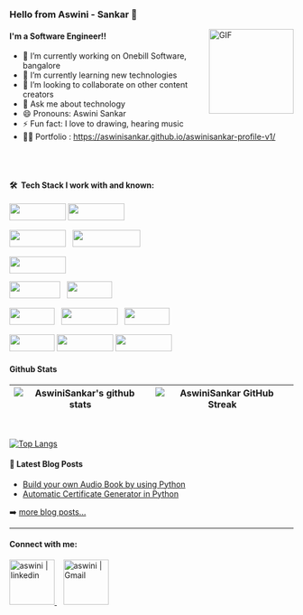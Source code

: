 ### Hello from Aswini - Sankar &#129309;
<!-- <img src="https://user-images.githubusercontent.com/1303154/88677602-1635ba80-d120-11ea-84d8-d263ba5fc3c0.gif" width="28px" alt="hi"> -->

<img align="right" alt="GIF" src="https://cdn.dribbble.com/users/2704414/screenshots/7466903/media/b08ab576316bd4582fef189f471cd9e5.gif" height="150"  width="150" />


#### I'm a Software Engineer!!

- 🔭 I’m currently working on  Onebill Software, bangalore
- 🌱 I’m currently learning new technologies
- 👯 I’m looking to collaborate on other content creators
- 💬 Ask me about technology
- 😄 Pronouns: Aswini Sankar
- ⚡ Fun fact: I love to drawing, hearing music
- 👩‍💻 Portfolio : https://aswinisankar.github.io/aswinisankar-profile-v1/
<br>
<br>

<!-- <img src="https://github-profile-trophy.vercel.app/?username=AswiniSankar&theme=tokyonight&margin-w=15" />-->

#### 🛠 &nbsp;Tech Stack I work with and known:

<p  align="left">

<img src="https://img.shields.io/badge/Java-ED8B00?style=for-the-badge&logo=java&logoColor=white" width="100" height="30"/>   
<img src="https://img.shields.io/badge/C-00599C?style=for-the-badge&logo=c&logoColor=white" width="100" height="30"/>  
 

  </p>
<p  align="left">

<img src="https://img.shields.io/badge/React-20232A?style=for-the-badge&logo=react&logoColor=61DAFB" width="100" height="30"/>  
  &nbsp;
  <img src="https://img.shields.io/badge/javascript%20-%23323330.svg?&style=for-the-badge&logo=javascript&logoColor=%23F7DF1E" width="120" height="30"/>

  </p>
  <p  align="left">

<img src="https://img.shields.io/badge/git-white?style=for-the-badge&logo=git&logoColor=red" width="100" height="30"/>
  </p>
    <p  align="left">
 </p>
 <p  align="left">
<img src="https://img.shields.io/badge/MongoDB-4EA94B?style=for-the-badge&logo=mongodb&logoColor=white" width="90" height="30">
&nbsp;
<img src="https://img.shields.io/badge/MySQL-005C84?style=for-the-badge&logo=mysql&logoColor=white" width="80" height="30">
 <p  align="left">
<img src="https://img.shields.io/badge/Kibana-005571?style=for-the-badge&logo=Kibana&logoColor=white" width="80" height="30">
&nbsp;
<img src="https://img.shields.io/badge/Slack-4A154B?style=for-the-badge&logo=slack&logoColor=white" width="100" height="30"/>  
&nbsp;
<img src="https://img.shields.io/badge/Shell_Script-121011?style=for-the-badge&logo=gnu-bash&logoColor=white" width="80" height="30">
</p>
<p  align="left">

<img src="https://img.shields.io/badge/Visual_Studio_Code-0078D4?style=for-the-badge&logo=visual%20studio%20code&logoColor=white" width="80" height="30"> 
<img src="https://img.shields.io/badge/VIM-%2311AB00.svg?&style=for-the-badge&logo=vim&logoColor=white" width="100" height="30"/>  
<img src="https://img.shields.io/badge/PyCharm-000000.svg?&style=for-the-badge&logo=PyCharm&logoColor=white" width="100" height="30"/>
 </p>

#### Github Stats

| ![AswiniSankar's github stats](https://github-readme-stats.vercel.app/api?username=AswiniSankar&count_private=true&show_icons=true&theme=radical&hide_rank=false) | ![AswiniSankar GitHub Streak](https://github-readme-streak-stats.herokuapp.com/?user=AswiniSankar&theme=vue-dark) |
| --- | --- |

<br>

[![Top Langs](https://github-readme-stats.vercel.app/api/top-langs/?username=AswiniSankar&layout=compact)](https://github.com/AswiniSankar/github-readme-stats) 

#### 📕 Latest Blog Posts

<!-- BLOG-POST-LIST:START -->
- [Build your own Audio Book by using Python](https://aswinisuguna2.medium.com/build-your-own-audio-book-by-using-python-bfe32cf8f600?source=rss-f03b8ade087c------2)
- [Automatic Certificate Generator in Python](https://aswinisuguna2.medium.com/automatic-certificate-generator-in-python-dcc9dc21cf14?source=rss-f03b8ade087c------2)
<!-- BLOG-POST-LIST:END -->

➡️ [more blog posts...](https://aswinisuguna2.medium.com)

----
#### Connect with me: <br>

<a href="https://www.linkedin.com/in/aswini-sankar-54a840193" target="_blank">
    <img alt="aswini | linkedin" src="https://user-images.githubusercontent.com/22448559/137614008-18f96cfd-b2c4-4066-9991-f605c978f9d9.png" width="80"/>
  </a> &nbsp;&nbsp;
  <a href="mailto:aswinisuguna2@gmail.com">
    <img alt="aswini | Gmail" width="80px" src="https://user-images.githubusercontent.com/22448559/137614003-749c6718-b38d-4d6f-9cb2-b01a1781b144.png" />
  </a>
 
